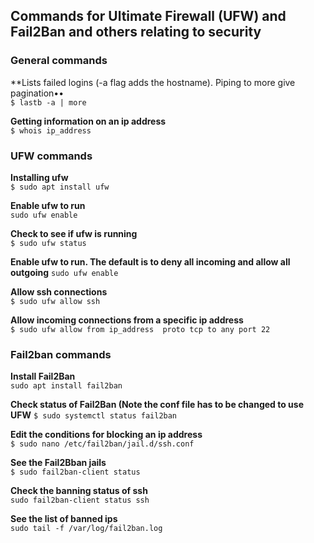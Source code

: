 ## Commands for Ultimate Firewall (UFW) and Fail2Ban and others relating to security

### General commands

**Lists failed logins (-a flag adds the hostname). Piping to more give pagination••\
`$ lastb -a | more`

**Getting information on an ip address**\
`$ whois ip_address`

### UFW commands
**Installing ufw**\
`$ sudo apt install ufw`

**Enable ufw to run**\
`sudo ufw enable`

**Check to see if ufw is running**\
`$ sudo ufw status`

**Enable ufw to run. The default is to deny all incoming and allow all outgoing**
`sudo ufw enable`

**Allow ssh connections**\
`$ sudo ufw allow ssh`

**Allow incoming connections from a specific ip address**\
`$ sudo ufw allow from ip_address  proto tcp to any port 22`

### Fail2ban commands

**Install Fail2Ban**\
`sudo apt install fail2ban`

**Check status of Fail2Ban (Note the conf file has to be changed to use UFW**
`$ sudo systemctl status fail2ban`

**Edit the conditions for blocking an ip address**\
`$ sudo nano /etc/fail2ban/jail.d/ssh.conf`

**See the Fail2Bban jails**\
`$ sudo fail2ban-client status`

**Check the banning status of ssh**\
`sudo fail2ban-client status ssh`

**See the list of banned ips**\
`sudo tail -f /var/log/fail2ban.log`

